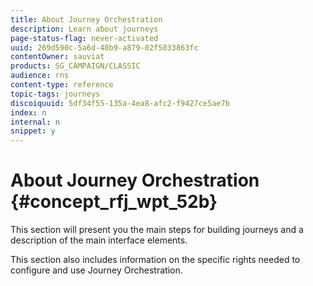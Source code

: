 ```yaml
---
title: About Journey Orchestration
description: Learn about journeys
page-status-flag: never-activated
uuid: 269d590c-5a6d-40b9-a879-02f5033863fc
contentOwner: sauviat
products: SG_CAMPAIGN/CLASSIC
audience: rns
content-type: reference
topic-tags: journeys
discoiquuid: 5df34f55-135a-4ea8-afc2-f9427ce5ae7b
index: n
internal: n
snippet: y
---
```


# About Journey Orchestration {#concept_rfj_wpt_52b}

This section will present you the main steps for building journeys and a description of the main interface elements.

This section also includes information on the specific rights needed to configure and use Journey Orchestration.
